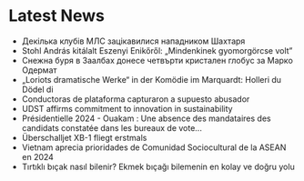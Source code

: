 # Latest News
-  Декілька клубів МЛС зацікавилися нападником Шахтаря
-  Stohl András kitálalt Eszenyi Enikőről: „Mindenkinek gyomorgörcse volt”
-  Снежна буря в Заалбах донесе четвърти кристален глобус за Марко Одермат
-  „Loriots dramatische Werke“ in der Komödie im Marquardt: Holleri du Dödel di
-  Conductoras de plataforma capturaron a supuesto abusador
-  UDST affirms commitment to innovation in sustainability
-  Présidentielle 2024 - Ouakam : Une absence des mandataires des candidats constatée dans les bureaux de vote...
-  Überschalljet XB-1 fliegt erstmals
-  Vietnam aprecia prioridades de Comunidad Sociocultural de la ASEAN en 2024
-  Tırtıklı bıçak nasıl bilenir? Ekmek bıçağı bilemenin en kolay ve doğru yolu
